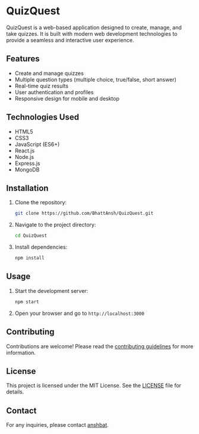 # QuizQuest

QuizQuest is a web-based application designed to create, manage, and take quizzes. It is built with modern web development technologies to provide a seamless and interactive user experience.

## Features

- Create and manage quizzes
- Multiple question types (multiple choice, true/false, short answer)
- Real-time quiz results
- User authentication and profiles
- Responsive design for mobile and desktop

## Technologies Used

- HTML5
- CSS3
- JavaScript (ES6+)
- React.js
- Node.js
- Express.js
- MongoDB

## Installation

1. Clone the repository:
    ```bash
    git clone https://github.com/BhattAnsh/QuizQuest.git
    ```
2. Navigate to the project directory:
    ```bash
    cd QuizQuest
    ```
3. Install dependencies:
    ```bash
    npm install
    ```

## Usage

1. Start the development server:
    ```bash
    npm start
    ```
2. Open your browser and go to `http://localhost:3000`

## Contributing

Contributions are welcome! Please read the [contributing guidelines](https://github.com/BhattAnsh/QuizQuest/blob/main/CONTRIBUTING.md) for more information.

## License

This project is licensed under the MIT License. See the [LICENSE](https://github.com/BhattAnsh/QuizQuest/blob/main/LICENSE) file for details.

## Contact

For any inquiries, please contact [anshbat](mailto:anshbhatt140@gmail.com).


